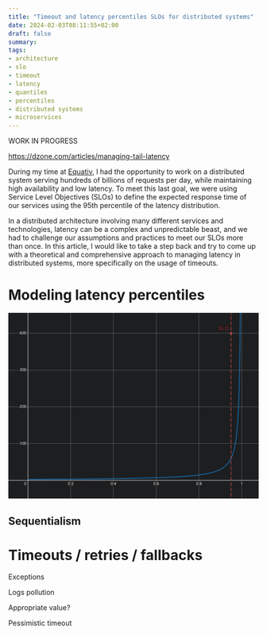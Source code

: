 ```yaml
---
title: "Timeout and latency percentiles SLOs for distributed systems"
date: 2024-02-03T08:11:55+02:00
draft: false
summary: 
tags: 
- architecture
- slo
- timeout
- latency
- quantiles
- percentiles
- distributed systems
- microservices
---
```


WORK IN PROGRESS

https://dzone.com/articles/managing-tail-latency

During my time at [Equativ](https://equativ.com/), I had the opportunity to work on a distributed system serving hundreds of billions of requests per day, while maintaining high availability and low latency. To meet this last goal, we were using Service Level Objectives (SLOs) to define the expected response time of our services using the 95th percentile of the latency distribution.

In a distributed architecture involving many different services and technologies, latency can be a complex and unpredictable beast, and we had to challenge our assumptions and practices to meet our SLOs more than once. In this article, I would like to take a step back and try to come up with a theoretical and comprehensive approach to managing latency in distributed systems, more specifically on the usage of timeouts.

# Modeling latency percentiles

![](slo.png)

## Sequentialism

# Timeouts / retries / fallbacks

Exceptions

Logs pollution

Appropriate value?

Pessimistic timeout